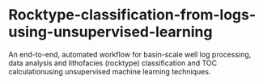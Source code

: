 # Rocktype-classification-from-logs-using-unsupervised-learning
An end-to-end, automated workflow for basin-scale well log processing, data analysis and lithofacies (rocktype) classification and TOC calculationusing unsupervised machine learning techniques.
